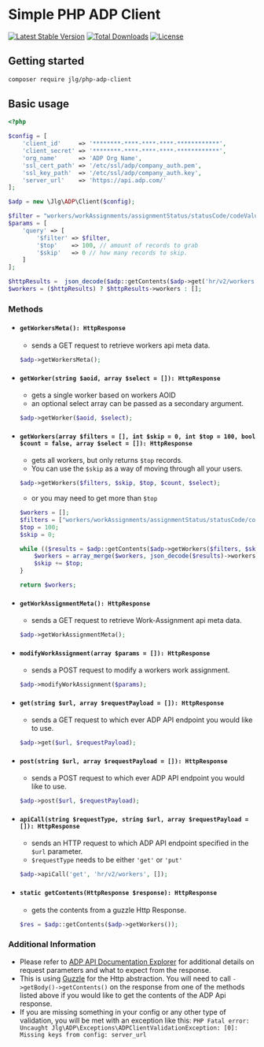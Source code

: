 # Simple PHP ADP Client
[![Latest Stable Version](http://poser.pugx.org/jlg/php-adp-client/version)](https://packagist.org/packages/jlg/php-adp-client) [![Total Downloads](http://poser.pugx.org/jlg/php-adp-client/downloads)](https://packagist.org/packages/jlg/php-adp-client) [![License](http://poser.pugx.org/jlg/php-adp-client/license)](https://packagist.org/packages/jlg/php-adp-client)

## Getting started

```zsh
composer require jlg/php-adp-client
```

## Basic usage

```php
<?php

$config = [
    'client_id'     => '********-****-****-****-************',
    'client_secret' => '********-****-****-****-************',
    'org_name'      => 'ADP Org Name',
    'ssl_cert_path' => '/etc/ssl/adp/company_auth.pem',
    'ssl_key_path'  => '/etc/ssl/adp/company_auth.key',
    'server_url'    => 'https://api.adp.com/'
];

$adp = new \Jlg\ADP\Client($config);

$filter = "workers/workAssignments/assignmentStatus/statusCode/codeValue eq 'A'";
$params = [
    'query' => [
        '$filter' => $filter,
        '$top'    => 100, // amount of records to grab
        '$skip'   => 0 // how many records to skip.
    ]
];

$httpResults =  json_decode($adp::getContents($adp->get('hr/v2/workers', $params)));
$workers = ($httpResults) ? $httpResults->workers : [];
```

### Methods
  - #### `getWorkersMeta(): HttpResponse`
     + sends a GET request to retrieve workers api meta data.
     
     ```php 
     $adp->getWorkersMeta();
     ```
  - #### `getWorker(string $aoid, array $select = []): HttpResponse`
     + gets a single worker based on workers AOID
     + an optional select array can be passed as a secondary argument.
     
     ```php
     $adp->getWorker($aoid, $select);
     ```
  - #### `getWorkers(array $filters = [], int $skip = 0, int $top = 100, bool $count = false, array $select = []): HttpResponse`
     + gets all workers, but only returns `$top` records. 
     + You can use the `$skip` as a way of moving through all your users.
     
     ```php
     $adp->getWorkers($filters, $skip, $top, $count, $select);
     ```
     + or you may need to get more than `$top`
     
     ```php     
     $workers = [];
     $filters = ["workers/workAssignments/assignmentStatus/statusCode/codeValue eq 'A'"]; // you probably want to use a filter :)
     $top = 100;
     $skip = 0; 
     
     while (($results = $adp::getContents($adp->getWorkers($filters, $skip, $top)) !== null) {
         $workers = array_merge($workers, json_decode($results)->workers);
         $skip += $top;
     }
     
     return $workers;
     ```
  - #### `getWorkAssignmentMeta(): HttpResponse`
    + sends a GET request to retrieve Work-Assignment api meta data.
     
     ```php
     $adp->getWorkAssignmentMeta();
     ```
  - #### `modifyWorkAssignment(array $params = []): HttpResponse`
    + sends a POST request to modify a workers work assignment.
     
     ```php
     $adp->modifyWorkAssignment($params);
     ```
  - #### `get(string $url, array $requestPayload = []): HttpResponse`
    + sends a GET request to which ever ADP API endpoint you would like to use.
     
     ```php
     $adp->get($url, $requestPayload);
     ```
  - #### `post(string $url, array $requestPayload = []): HttpResponse`
    + sends a POST request to which ever ADP API endpoint you would like to use.
     
     ```php
     $adp->post($url, $requestPayload);
     ```
  - #### `apiCall(string $requestType, string $url, array $requestPayload = []): HttpResponse`
    + sends an HTTP request to which ADP API endpoint specified in the `$url` parameter.
    + `$requestType` needs to be either `'get'` or `'put'`
     
     ```php
     $adp->apiCall('get', 'hr/v2/workers', []);
     ```
  - #### `static getContents(HttpResponse $response): HttpResponse`
    + gets the contents from a guzzle Http Response.
    ```php
    $res = $adp::getContents($adp->getWorkers());
    ```

### Additional Information
  - Please refer to [ADP API Documentation Explorer](https://developers.adp.com/articles/api/hcm-offrg-wfn/apiexplorer "ADP API Explorer") for additional details on request parameters and what to expect from the response.
  - This is using [Guzzle](https://github.com/guzzle/guzzle "Guzzle") for the Http abstraction. You will need to call `->getBody()->getContents()` on the response from one of the methods listed above if you would like to get the contents of the ADP Api response.
  - If you are missing something in your config or any other type of validation, you will be met with an exception like this: `PHP Fatal error:  Uncaught Jlg\ADP\Exceptions\ADPClientValidationException: [0]: Missing keys from config: server_url`


